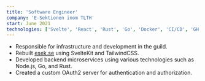 ```yaml
---
title: 'Software Engineer'
company: 'E-Sektionen inom TLTH'
start: June 2021
technologies: ['Svelte', 'React', 'Rust', 'Go', 'Docker', 'CI/CD', 'GH Actions', 'Typescript', 'GraphQL', 'REST', 'SQL']
---
```


- Responsible for infrastructure and development in the guild.
- Rebuilt [esek.se](https://esek.se) using SvelteKit and TailwindCSS.
- Developed backend microservices using various technologies such as Node.js, Go, and Rust.
- Created a custom OAuth2 server for authentication and authorization.

